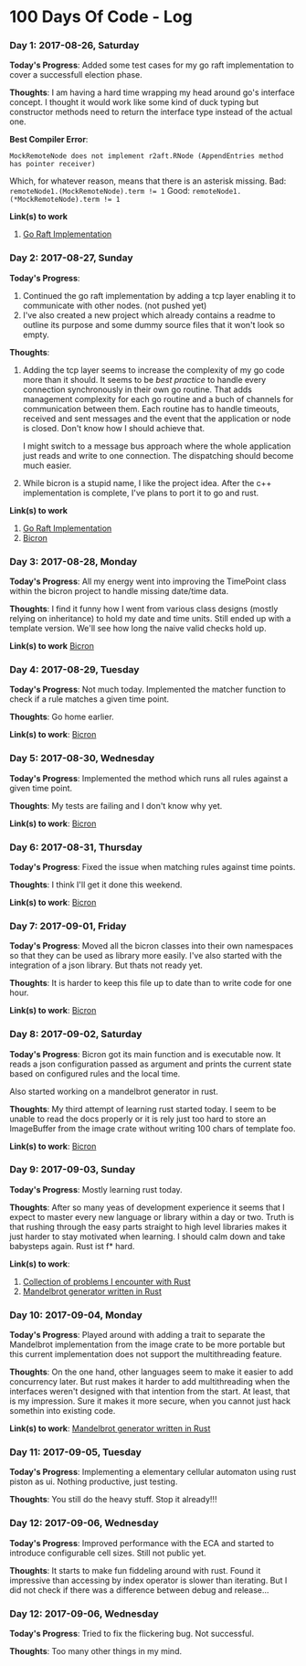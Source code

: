 # 100 Days Of Code - Log

<!--

### Day 0: February 30, 2016 (Example 1)
##### (delete me or comment me out)

**Today's Progress**: Fixed CSS, worked on canvas functionality for the app.

**Thoughts:** I really struggled with CSS, but, overall, I feel like I am slowly getting better at it. Canvas is still new for me, but I managed to figure out some basic functionality.

**Link to work:** [Calculator App](http://www.example.com)

### Day 0: February 30, 2016 (Example 2)
##### (delete me or comment me out)

**Today's Progress**: Fixed CSS, worked on canvas functionality for the app.

**Thoughts**: I really struggled with CSS, but, overall, I feel like I am slowly getting better at it. Canvas is still new for me, but I managed to figure out some basic functionality.

**Link(s) to work**: [Calculator App](http://www.example.com)
-->

### Day 1: 2017-08-26, Saturday

**Today's Progress**: Added some test cases for my go raft implementation to cover a successfull election phase.

**Thoughts**: I am having a hard time wrapping my head around go's interface concept. I thought it would work like some kind of duck typing but constructor methods need to return the interface type instead of the actual one.

**Best Compiler Error**:
```
MockRemoteNode does not implement r2aft.RNode (AppendEntries method has pointer receiver)
```

Which, for whatever reason, means that there is an asterisk missing. Bad: `remoteNode1.(MockRemoteNode).term != 1` Good: `remoteNode1.(*MockRemoteNode).term != 1`

**Link(s) to work**
1. [Go Raft Implementation](https://github.com/r2p2/r2aft)

### Day 2: 2017-08-27, Sunday

**Today's Progress**:
1. Continued the go raft implementation by adding a tcp layer enabling it to communicate with other nodes. (not pushed yet)
2. I've also created a new project which already contains a readme to outline its purpose and some dummy source files that it won't look so empty.

**Thoughts**:
1. Adding the tcp layer seems to increase the complexity of my go code more than it should. It seems to be *best practice* to handle every connection synchronously in their own go routine. That adds management complexity for each go routine and a buch of channels for communication between them. Each routine has to handle timeouts, received and sent messages and the event that the application or node is closed. Don't know how I should achieve that.

    I might switch to a message bus approach where the whole application just reads and write to one connection. The dispatching should become much easier.

2. While bicron is a stupid name, I like the project idea. After the c++ implementation is complete, I've plans to port it to go and rust.

**Link(s) to work**
1. [Go Raft Implementation](https://github.com/r2p2/r2aft)
2. [Bicron](https://github.com/r2p2/bicron)

### Day 3: 2017-08-28, Monday

**Today's Progress**: All my energy went into improving the TimePoint class within the bicron project to handle missing date/time data.

**Thoughts**: I find it funny how I went from various class designs (mostly relying on inheritance) to hold my date and time units. Still ended up with a template version. We'll see how long the naive valid checks hold up.

**Link(s) to work** [Bicron](https://github.com/r2p2/bicron)


### Day 4: 2017-08-29, Tuesday

**Today's Progress**: Not much today. Implemented the matcher function to check if a rule matches a given time point.

**Thoughts**: Go home earlier.

**Link(s) to work**: [Bicron](https://github.com/r2p2/bicron)


### Day 5: 2017-08-30, Wednesday

**Today's Progress**: Implemented the method which runs all rules against a given time point.

**Thoughts**: My tests are failing and I don't know why yet.

**Link(s) to work**: [Bicron](https://github.com/r2p2/bicron)

### Day 6: 2017-08-31, Thursday

**Today's Progress**: Fixed the issue when matching rules against time points.

**Thoughts**: I think I'll get it done this weekend.

**Link(s) to work**: [Bicron](https://github.com/r2p2/bicron)

### Day 7: 2017-09-01, Friday

**Today's Progress**: Moved all the bicron classes into their own namespaces so that they can be used as library more easily. I've also started with the integration of a json library. But thats not ready yet.

**Thoughts**: It is harder to keep this file up to date than to write code for one hour.

**Link(s) to work**: [Bicron](https://github.com/r2p2/bicron)

### Day 8: 2017-09-02, Saturday

**Today's Progress**: Bicron got its main function and is executable now. It reads a json configuration passed as argument and prints the current state based on configured rules and the local time.

Also started working on a mandelbrot generator in rust.

**Thoughts**: My third attempt of learning rust started today. I seem to be unable to read the docs properly or it is rely just too hard to store an ImageBuffer from the image crate without writing 100 chars of template foo.

**Link(s) to work**: [Bicron](https://github.com/r2p2/bicron)

### Day 9: 2017-09-03, Sunday

**Today's Progress**: Mostly learning rust today.

**Thoughts**: After so many yeas of development experience it seems that I expect to master every new language or library within a day or two. Truth is that rushing through the easy parts straight to high level libraries makes it just harder to stay motivated when learning. I should calm down and take babysteps again. Rust ist f* hard. 

**Link(s) to work**:
1. [Collection of problems I encounter with Rust](https://github.com/r2p2/whats-hard-about-rust)
2. [Mandelbrot generator written in Rust](https://github.com/r2p2/rust-mandelbrot)

### Day 10: 2017-09-04, Monday

**Today's Progress**: Played around with adding a trait to separate the Mandelbrot implementation from the image crate to be more portable but this current implementation does not support the multithreading feature.

**Thoughts**: On the one hand, other languages seem to make it easier to add concurrency later. But rust makes it harder to add multithreading when the interfaces weren't designed with that intention from the start. At least, that is my impression. Sure it makes it more secure, when you cannot just hack somethin into existing code.

**Link(s) to work**: [Mandelbrot generator written in Rust](https://github.com/r2p2/rust-mandelbrot)

### Day 11: 2017-09-05, Tuesday

**Today's Progress**: Implementing a elementary cellular automaton using rust piston as ui. Nothing productive, just testing.

**Thoughts**: You still do the heavy stuff. Stop it already!!!

### Day 12: 2017-09-06, Wednesday

**Today's Progress**: Improved performance with the ECA and started to introduce configurable cell sizes. Still not public yet.

**Thoughts**: It starts to make fun fiddeling around with rust. Found it impressive than accessing by index operator is slower than iterating. But I did not check if there was a difference between debug and release...

### Day 12: 2017-09-06, Wednesday

**Today's Progress**: Tried to fix the flickering bug. Not successful.

**Thoughts**: Too many other things in my mind.


